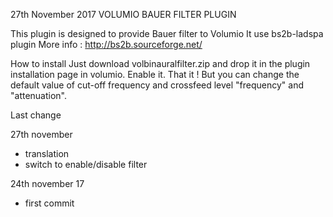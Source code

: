 27th November 2017
	VOLUMIO BAUER FILTER PLUGIN


This plugin is designed to provide Bauer filter to Volumio
It use bs2b-ladspa plugin
More info : http://bs2b.sourceforge.net/

How to install
Just download volbinauralfilter.zip and drop it in the plugin installation page in volumio.
Enable it. That it !
But you can change the default value of cut-off frequency and crossfeed level
"frequency" and "attenuation".


Last change

27th november

- translation
- switch to enable/disable filter

24th november 17

- first commit



